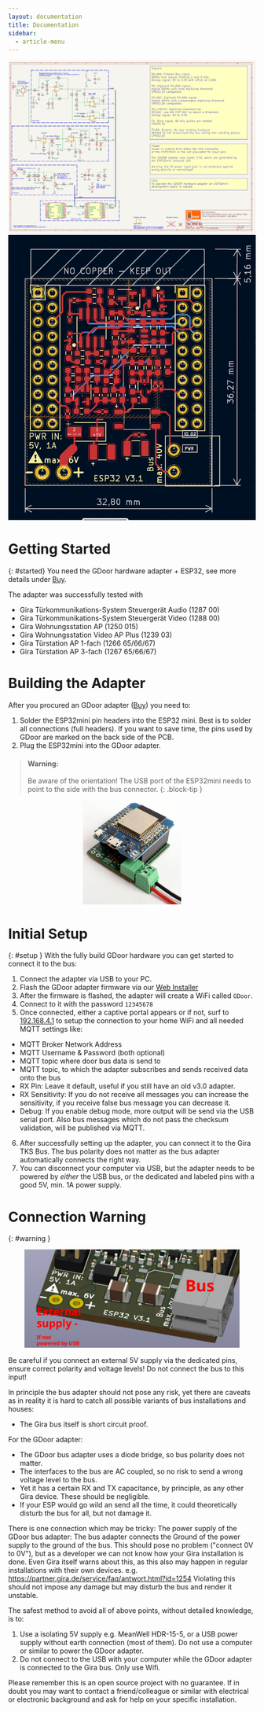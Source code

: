 ```yaml
---
layout: documentation
title: Documentation
sidebar:
  - article-menu
---
```

<div class="image">
<img src="/assets/images/doc-schematics.png"/>
<img src="/assets/images/doc-pcb.png"/>
</div>

# Getting Started
{: #started}
You need the GDoor hardware adapter + ESP32, see more details under [Buy](./buy.html).

The adapter was successfully tested with
- Gira Türkommunikations-System Steuergerät Audio (1287 00)
- Gira Türkommunikations-System Steuergerät Video (1288 00)
- Gira Wohnungsstation AP (1250 015)
- Gira Wohnungsstation Video AP Plus (1239 03)
- Gira Türstation AP 1-fach (1266 65/66/67)
- Gira Türstation AP 3-fach (1267 65/66/67)

# Building the Adapter
After you procured an GDoor adapter ([Buy](/buy.html)) you need to:
1. Solder the ESP32mini pin headers into the ESP32 mini.
Best is to solder all connections (full headers). If you want to save time,
the pins used by GDoor are marked on the back side of the PCB.
2. Plug the ESP32mini into the GDoor adapter.

> #### Warning:
>
> Be aware of the orientation! The USB port of the ESP32mini needs to point
> to the side with the bus connector.
{: .block-tip }

<p align="center">
<a href="/assets/images/hw3.1/resize-DSC_1440.jpg" target="blank"><img src="/assets/images/hw3.1/thumb-DSC_1440.jpg" width="200px"/></a>
</p>

# Initial Setup
{: #setup }
With the fully build GDoor hardware you can get started to connect it to the bus:

1. Connect the adapter via USB to your PC.
2. Flash the GDoor adapter firmware via our [Web Installer](./web-installer.html)
3. After the firmware is flashed, the adapter will create a WiFi called `GDoor`.
4. Connect to it with the password `12345678`
5. Once connected, either a captive portal appears or if not, surf to [192.168.4.1](http://192.168.4.1)
to setup the connection to your home WiFi and all needed MQTT settings like:
- MQTT Broker Network Address
- MQTT Username & Password (both optional)
- MQTT topic where door bus data is send to
- MQTT topic, to which the adapter subscribes and sends received data onto the bus
- RX Pin: Leave it default, useful if you still have an old v3.0 adapter.
- RX Sensitivity: If you do not receive all messages you can increase the sensitivity,
  if you receive false bus message you can decrease it.
- Debug: If you enable debug mode, more output will be send via the USB serial port.
  Also bus messages which do not pass the checksum validation, will be published via MQTT.
6. After successfully setting up the adapter, you can connect it to the Gira TKS Bus.
The bus polarity does not matter as the bus adapter automatically connects the right way.
7. You can disconnect your computer via USB, but the adapter needs to be powered by *either* the USB bus,
or the dedicated and labeled pins with a good 5V, min. 1A power supply.

# Connection Warning
{: #warning }
<p align="center">
<img src="/assets/images/doc-pinout.png" height="200px"/>
</p>

Be careful if you connect an external 5V supply via the dedicated pins,
ensure correct polarity and voltage levels!
Do not connect the bus to this input!

In principle the bus adapter should not pose any risk, yet there are caveats as in reality it is hard to catch all possible variants of bus installations
and houses:

- The Gira bus itself is short circuit proof.

For the GDoor adapter:
- The GDoor bus adapter uses a diode bridge, so  bus polarity does not matter.
- The interfaces to the bus are AC coupled, so no risk to send a wrong voltage level to the bus.
- Yet it has a certain RX and TX capacitance, by principle, as any other Gira device. 
 These should be negligible.
- If your ESP would go wild an send all the time, it could theoretically disturb the bus for all, but not damage it.

There is one connection which may be tricky: The power supply of the GDoor bus adapter:
The bus adapter connects the Ground of the power supply to the ground of the bus.
This should pose no problem ("connect 0V to 0V"), but as a developer we can not know how your Gira installation is done.
Even Gira itself warns about this, as this also may happen in regular installations with their own devices.
e.g. https://partner.gira.de/service/faq/antwort.html?id=1254
Violating this should not impose any damage but may disturb the bus and render it unstable.

The safest method to avoid all of above points, without detailed knowledge, is to:
1. Use a isolating 5V supply e.g. MeanWell HDR-15-5, or a USB power supply without earth connection (most of them).
Do not use a computer or similar to power the GDoor adapter.
2. Do not connect to the USB with your computer while the GDoor adapter is connected to the Gira bus.
Only use Wifi.

Please remember this is an open source project with no guarantee. If in doubt you may want to contact a friend/colleague or similar with electrical or electronic background and ask for help on your specific installation.
